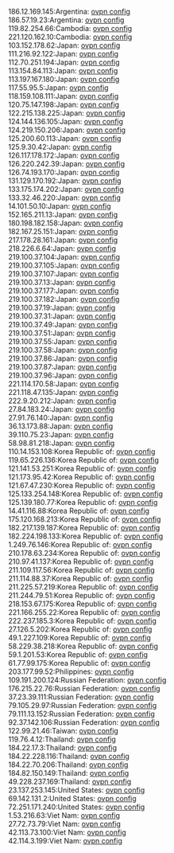186.12.169.145:Argentina: [ovpn config](vpn/186_12_169_145.ovpn)  
186.57.19.23:Argentina: [ovpn config](vpn/186_57_19_23.ovpn)  
119.82.254.66:Cambodia: [ovpn config](vpn/119_82_254_66.ovpn)  
221.120.162.10:Cambodia: [ovpn config](vpn/221_120_162_10.ovpn)  
103.152.178.62:Japan: [ovpn config](vpn/103_152_178_62.ovpn)  
111.216.92.122:Japan: [ovpn config](vpn/111_216_92_122.ovpn)  
112.70.251.194:Japan: [ovpn config](vpn/112_70_251_194.ovpn)  
113.154.84.113:Japan: [ovpn config](vpn/113_154_84_113.ovpn)  
113.197.167.180:Japan: [ovpn config](vpn/113_197_167_180.ovpn)  
117.55.95.5:Japan: [ovpn config](vpn/117_55_95_5.ovpn)  
118.159.108.111:Japan: [ovpn config](vpn/118_159_108_111.ovpn)  
120.75.147.198:Japan: [ovpn config](vpn/120_75_147_198.ovpn)  
122.215.138.225:Japan: [ovpn config](vpn/122_215_138_225.ovpn)  
124.144.136.105:Japan: [ovpn config](vpn/124_144_136_105.ovpn)  
124.219.150.206:Japan: [ovpn config](vpn/124_219_150_206.ovpn)  
125.200.60.113:Japan: [ovpn config](vpn/125_200_60_113.ovpn)  
125.9.30.42:Japan: [ovpn config](vpn/125_9_30_42.ovpn)  
126.117.178.172:Japan: [ovpn config](vpn/126_117_178_172.ovpn)  
126.220.242.39:Japan: [ovpn config](vpn/126_220_242_39.ovpn)  
126.74.193.170:Japan: [ovpn config](vpn/126_74_193_170.ovpn)  
131.129.170.192:Japan: [ovpn config](vpn/131_129_170_192.ovpn)  
133.175.174.202:Japan: [ovpn config](vpn/133_175_174_202.ovpn)  
133.32.46.220:Japan: [ovpn config](vpn/133_32_46_220.ovpn)  
14.101.50.10:Japan: [ovpn config](vpn/14_101_50_10.ovpn)  
152.165.211.13:Japan: [ovpn config](vpn/152_165_211_13.ovpn)  
180.198.182.158:Japan: [ovpn config](vpn/180_198_182_158.ovpn)  
182.167.25.151:Japan: [ovpn config](vpn/182_167_25_151.ovpn)  
217.178.28.161:Japan: [ovpn config](vpn/217_178_28_161.ovpn)  
218.226.6.64:Japan: [ovpn config](vpn/218_226_6_64.ovpn)  
219.100.37.104:Japan: [ovpn config](vpn/219_100_37_104.ovpn)  
219.100.37.105:Japan: [ovpn config](vpn/219_100_37_105.ovpn)  
219.100.37.107:Japan: [ovpn config](vpn/219_100_37_107.ovpn)  
219.100.37.13:Japan: [ovpn config](vpn/219_100_37_13.ovpn)  
219.100.37.177:Japan: [ovpn config](vpn/219_100_37_177.ovpn)  
219.100.37.182:Japan: [ovpn config](vpn/219_100_37_182.ovpn)  
219.100.37.19:Japan: [ovpn config](vpn/219_100_37_19.ovpn)  
219.100.37.31:Japan: [ovpn config](vpn/219_100_37_31.ovpn)  
219.100.37.49:Japan: [ovpn config](vpn/219_100_37_49.ovpn)  
219.100.37.51:Japan: [ovpn config](vpn/219_100_37_51.ovpn)  
219.100.37.55:Japan: [ovpn config](vpn/219_100_37_55.ovpn)  
219.100.37.58:Japan: [ovpn config](vpn/219_100_37_58.ovpn)  
219.100.37.86:Japan: [ovpn config](vpn/219_100_37_86.ovpn)  
219.100.37.87:Japan: [ovpn config](vpn/219_100_37_87.ovpn)  
219.100.37.96:Japan: [ovpn config](vpn/219_100_37_96.ovpn)  
221.114.170.58:Japan: [ovpn config](vpn/221_114_170_58.ovpn)  
221.118.47.135:Japan: [ovpn config](vpn/221_118_47_135.ovpn)  
222.9.20.212:Japan: [ovpn config](vpn/222_9_20_212.ovpn)  
27.84.183.24:Japan: [ovpn config](vpn/27_84_183_24.ovpn)  
27.91.76.140:Japan: [ovpn config](vpn/27_91_76_140.ovpn)  
36.13.173.88:Japan: [ovpn config](vpn/36_13_173_88.ovpn)  
39.110.75.23:Japan: [ovpn config](vpn/39_110_75_23.ovpn)  
58.98.81.218:Japan: [ovpn config](vpn/58_98_81_218.ovpn)  
110.14.153.108:Korea Republic of: [ovpn config](vpn/110_14_153_108.ovpn)  
119.65.226.136:Korea Republic of: [ovpn config](vpn/119_65_226_136.ovpn)  
121.141.53.251:Korea Republic of: [ovpn config](vpn/121_141_53_251.ovpn)  
121.173.95.42:Korea Republic of: [ovpn config](vpn/121_173_95_42.ovpn)  
121.67.47.230:Korea Republic of: [ovpn config](vpn/121_67_47_230.ovpn)  
125.133.254.148:Korea Republic of: [ovpn config](vpn/125_133_254_148.ovpn)  
125.139.180.77:Korea Republic of: [ovpn config](vpn/125_139_180_77.ovpn)  
14.41.116.88:Korea Republic of: [ovpn config](vpn/14_41_116_88.ovpn)  
175.120.168.213:Korea Republic of: [ovpn config](vpn/175_120_168_213.ovpn)  
182.217.139.187:Korea Republic of: [ovpn config](vpn/182_217_139_187.ovpn)  
182.224.198.133:Korea Republic of: [ovpn config](vpn/182_224_198_133.ovpn)  
1.249.76.146:Korea Republic of: [ovpn config](vpn/1_249_76_146.ovpn)  
210.178.63.234:Korea Republic of: [ovpn config](vpn/210_178_63_234.ovpn)  
210.97.41.137:Korea Republic of: [ovpn config](vpn/210_97_41_137.ovpn)  
211.109.117.56:Korea Republic of: [ovpn config](vpn/211_109_117_56.ovpn)  
211.114.88.37:Korea Republic of: [ovpn config](vpn/211_114_88_37.ovpn)  
211.225.57.219:Korea Republic of: [ovpn config](vpn/211_225_57_219.ovpn)  
211.244.79.51:Korea Republic of: [ovpn config](vpn/211_244_79_51.ovpn)  
218.153.67.175:Korea Republic of: [ovpn config](vpn/218_153_67_175.ovpn)  
221.166.255.22:Korea Republic of: [ovpn config](vpn/221_166_255_22.ovpn)  
222.237.185.3:Korea Republic of: [ovpn config](vpn/222_237_185_3.ovpn)  
27.126.5.202:Korea Republic of: [ovpn config](vpn/27_126_5_202.ovpn)  
49.1.227.109:Korea Republic of: [ovpn config](vpn/49_1_227_109.ovpn)  
58.229.38.218:Korea Republic of: [ovpn config](vpn/58_229_38_218.ovpn)  
59.1.201.53:Korea Republic of: [ovpn config](vpn/59_1_201_53.ovpn)  
61.77.99.175:Korea Republic of: [ovpn config](vpn/61_77_99_175.ovpn)  
203.177.99.52:Philippines: [ovpn config](vpn/203_177_99_52.ovpn)  
109.191.200.124:Russian Federation: [ovpn config](vpn/109_191_200_124.ovpn)  
176.215.22.76:Russian Federation: [ovpn config](vpn/176_215_22_76.ovpn)  
37.23.39.111:Russian Federation: [ovpn config](vpn/37_23_39_111.ovpn)  
79.105.29.97:Russian Federation: [ovpn config](vpn/79_105_29_97.ovpn)  
79.111.13.152:Russian Federation: [ovpn config](vpn/79_111_13_152.ovpn)  
92.37.142.106:Russian Federation: [ovpn config](vpn/92_37_142_106.ovpn)  
122.99.21.46:Taiwan: [ovpn config](vpn/122_99_21_46.ovpn)  
119.76.4.12:Thailand: [ovpn config](vpn/119_76_4_12.ovpn)  
184.22.17.3:Thailand: [ovpn config](vpn/184_22_17_3.ovpn)  
184.22.228.116:Thailand: [ovpn config](vpn/184_22_228_116.ovpn)  
184.22.70.206:Thailand: [ovpn config](vpn/184_22_70_206.ovpn)  
184.82.150.149:Thailand: [ovpn config](vpn/184_82_150_149.ovpn)  
49.228.237.169:Thailand: [ovpn config](vpn/49_228_237_169.ovpn)  
23.137.253.145:United States: [ovpn config](vpn/23_137_253_145.ovpn)  
69.142.131.2:United States: [ovpn config](vpn/69_142_131_2.ovpn)  
72.251.171.240:United States: [ovpn config](vpn/72_251_171_240.ovpn)  
1.53.216.63:Viet Nam: [ovpn config](vpn/1_53_216_63.ovpn)  
27.72.73.79:Viet Nam: [ovpn config](vpn/27_72_73_79.ovpn)  
42.113.73.100:Viet Nam: [ovpn config](vpn/42_113_73_100.ovpn)  
42.114.3.199:Viet Nam: [ovpn config](vpn/42_114_3_199.ovpn)  
